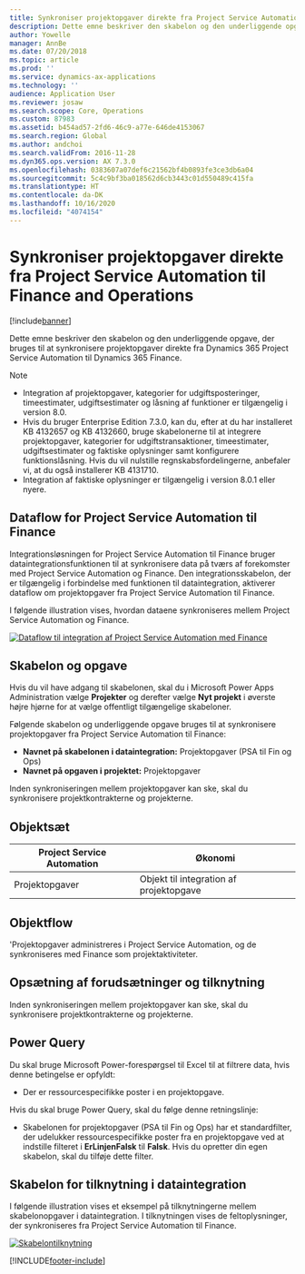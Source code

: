 ```yaml
---
title: Synkroniser projektopgaver direkte fra Project Service Automation til Finance and Operations
description: Dette emne beskriver den skabelon og den underliggende opgave, der bruges til at synkronisere projektopgaver direkte fra Microsoft Dynamics 365 Project Service Automation til Dynamics 365 Finance.
author: Yowelle
manager: AnnBe
ms.date: 07/20/2018
ms.topic: article
ms.prod: ''
ms.service: dynamics-ax-applications
ms.technology: ''
audience: Application User
ms.reviewer: josaw
ms.search.scope: Core, Operations
ms.custom: 87983
ms.assetid: b454ad57-2fd6-46c9-a77e-646de4153067
ms.search.region: Global
ms.author: andchoi
ms.search.validFrom: 2016-11-28
ms.dyn365.ops.version: AX 7.3.0
ms.openlocfilehash: 0383607a07def6c21562bf4b0893fe3ce3db6a04
ms.sourcegitcommit: 5c4c9bf3ba018562d6cb3443c01d550489c415fa
ms.translationtype: HT
ms.contentlocale: da-DK
ms.lasthandoff: 10/16/2020
ms.locfileid: "4074154"
---
```

# <a name="synchronize-project-tasks-directly-from-project-service-automation-to-finance-and-operations"></a>Synkroniser projektopgaver direkte fra Project Service Automation til Finance and Operations

[!include[banner](../includes/banner.md)]

Dette emne beskriver den skabelon og den underliggende opgave, der bruges til at synkronisere projektopgaver direkte fra Dynamics 365 Project Service Automation til Dynamics 365 Finance.

> [!NOTE]
> - Integration af projektopgaver, kategorier for udgiftsposteringer, timeestimater, udgiftsestimater og låsning af funktioner er tilgængelig i version 8.0.
> - Hvis du bruger Enterprise Edition 7.3.0, kan du, efter at du har installeret KB 4132657 og KB 4132660, bruge skabelonerne til at integrere projektopgaver, kategorier for udgiftstransaktioner, timeestimater, udgiftsestimater og faktiske oplysninger samt konfigurere funktionslåsning. Hvis du vil nulstille regnskabsfordelingerne, anbefaler vi, at du også installerer KB 4131710.
> - Integration af faktiske oplysninger er tilgængelig i version 8.0.1 eller nyere.

## <a name="data-flow-for-project-service-automation-to-finance"></a>Dataflow for Project Service Automation til Finance

Integrationsløsningen for Project Service Automation til Finance bruger dataintegrationsfunktionen til at synkronisere data på tværs af forekomster med Project Service Automation og Finance. Den integrationsskabelon, der er tilgængelig i forbindelse med funktionen til dataintegration, aktiverer dataflow om projektopgaver fra Project Service Automation til Finance.

I følgende illustration vises, hvordan dataene synkroniseres mellem Project Service Automation og Finance.

[![Dataflow til integration af Project Service Automation med Finance](./media/ProjectTasksFlow.png)](./media/ProjectTasksFlow.png)

## <a name="template-and-task"></a>Skabelon og opgave

Hvis du vil have adgang til skabelonen, skal du i Microsoft Power Apps Administration vælge **Projekter** og derefter vælge **Nyt projekt** i øverste højre hjørne for at vælge offentligt tilgængelige skabeloner.

Følgende skabelon og underliggende opgave bruges til at synkronisere projektopgaver fra Project Service Automation til Finance:

- **Navnet på skabelonen i dataintegration:** Projektopgaver (PSA til Fin og Ops)
- **Navnet på opgaven i projektet:** Projektopgaver

Inden synkroniseringen mellem projektopgaver kan ske, skal du synkronisere projektkontrakterne og projekterne.

## <a name="entity-set"></a>Objektsæt

| Project Service Automation | Økonomi                             |
|----------------------------|-------------------------------------|
| Projektopgaver              | Objekt til integration af projektopgave |

## <a name="entity-flow"></a>Objektflow

'Projektopgaver administreres i Project Service Automation, og de synkroniseres med Finance som projektaktiviteter.

## <a name="prerequisites-and-mapping-setup"></a>Opsætning af forudsætninger og tilknytning

Inden synkroniseringen mellem projektopgaver kan ske, skal du synkronisere projektkontrakterne og projekterne.

## <a name="power-query"></a>Power Query

Du skal bruge Microsoft Power-forespørgsel til Excel til at filtrere data, hvis denne betingelse er opfyldt:

- Der er ressourcespecifikke poster i en projektopgave.

Hvis du skal bruge Power Query, skal du følge denne retningslinje:

- Skabelonen for projektopgaver (PSA til Fin og Ops) har et standardfilter, der udelukker ressourcespecifikke poster fra en projektopgave ved at indstille filteret i **ErLinjenFalsk** til **Falsk**. Hvis du opretter din egen skabelon, skal du tilføje dette filter.

## <a name="template-mapping-in-data-integration"></a>Skabelon for tilknytning i dataintegration

I følgende illustration vises et eksempel på tilknytningerne mellem skabelonopgaver i dataintegration. I tilknytningen vises de feltoplysninger, der synkroniseres fra Project Service Automation til Finance.

[![Skabelontilknytning](./media/ProjectTasksMapping.png)](./media/ProjectTasksMapping.png)


[!INCLUDE[footer-include](../includes/footer-banner.md)]
